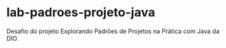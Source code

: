 # lab-padroes-projeto-java
Desafio do projeto Explorando Padrões de Projetos na Prática com Java da DIO. 
